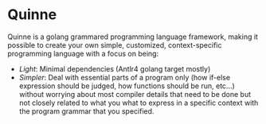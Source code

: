 # Quinne

Quinne is a golang grammared programming language framework, making it possible to create your own simple, customized, context-specific programming language  with a focus on being:
* *Light*: Minimal dependencies (Antlr4 golang target mostly)
* *Simpler*: Deal with essential parts of a program only (how if-else expression should be judged, how functions should be run, etc...) without worrying about most compiler details that need to be done but not closely related to what you what to express in a specific context with the program grammar that you specified.
